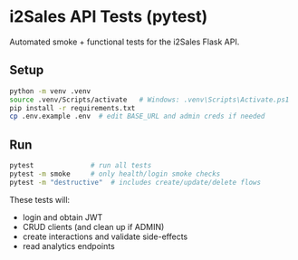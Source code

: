 # i2Sales API Tests (pytest)

Automated smoke + functional tests for the i2Sales Flask API.

## Setup
```bash
python -m venv .venv
source .venv/Scripts/activate   # Windows: .venv\Scripts\Activate.ps1
pip install -r requirements.txt
cp .env.example .env  # edit BASE_URL and admin creds if needed
```

## Run
```bash
pytest              # run all tests
pytest -m smoke     # only health/login smoke checks
pytest -m "destructive"  # includes create/update/delete flows
```

These tests will:
- login and obtain JWT
- CRUD clients (and clean up if ADMIN)
- create interactions and validate side-effects
- read analytics endpoints
